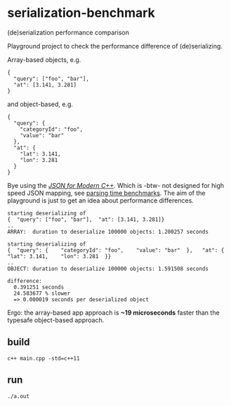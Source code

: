# serialization-benchmark
(de)serialization performance comparison

Playground project to check the performance difference of (de)serializing.

Array-based objects, e.g.
```
{  
  "query": ["foo", "bar"],  
  "at": [3.141, 3.281]
}
```

and object-based, e.g.

```
{  
  "query": {    
    "categoryId": "foo",   
    "value": "bar"  
  },   
  "at": {    
    "lat": 3.141,    
    "lon": 3.281  
  }
}
```

Bye using the [_JSON for Modern C++_](https://github.com/nlohmann/json).
Which is -btw- not designed for high speed JSON mapping, see [parsing time benchmarks](https://github.com/miloyip/nativejson-benchmark#parsing-time).
The aim of the playground is just to get an idea about performance differences.

```
starting deserializing of
{  "query": ["foo", "bar"],  "at": [3.141, 3.281]}
..
ARRAY:  duration to deserialize 100000 objects: 1.200257 seconds

starting deserializing of
{  "query": {    "categoryId": "foo",    "value": "bar"  },   "at": {    "lat": 3.141,    "lon": 3.281  }}
..
OBJECT: duration to deserialize 100000 objects: 1.591508 seconds

difference:
  0.391251 seconds
  24.583677 % slower
  => 0.000019 seconds per deserialized object
```

Ergo: the array-based app approach is **~19 microseconds** faster than the typesafe object-based approach.

## build

`c++ main.cpp -std=c++11`

## run

`./a.out`
